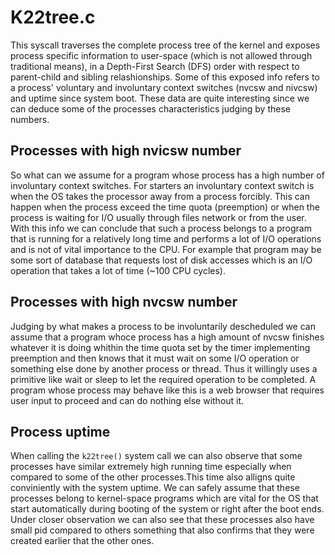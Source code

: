 # K22tree.c

This syscall traverses the complete process tree of the kernel and exposes process specific information to user-space (which is not allowed through traditional means), in a Depth-First Search (DFS) order with respect to parent-child and sibling relashionships. Some of this exposed info refers to a process' voluntary and involuntary context switches (nvcsw and nivcsw) and uptime since system boot. These data are quite interesting since we can deduce some of the processes characteristics judging by these numbers.

## Processes with high nvicsw number

So what can we assume for a program whose process has a high number of involuntary context switches. For starters an involuntary context switch is when the OS takes the processor away from a process forcibly. This can happen when the process exceed the time quota (preemption) or when the process is waiting for I/O usually through files network or from the user. With this info we can conclude that such a process belongs to a program that is running for a relatively long time and performs a lot of I/O operations and is not of vital importance to the CPU. For example that program may be some sort of database that requests lost of disk accesses which is an I/O operation that takes a lot of time (~100 CPU cycles).

## Processes with high nvcsw number

Judging by what makes a process to be involuntarily descheduled we can assume that a program whoce process has a high amount of nvcsw finishes whatever it is doing whithin the time quota set by the timer implementing preemption and then knows that it must wait on some I/O operation or something else done by another process or thread. Thus it willingly uses a primitive like wait or sleep to let the required operation to be completed. A program whose process may behave like this is a web browser that requires user input to proceed and can do nothing else without it.

## Process uptime

When calling the ``k22tree()`` system call we can also observe that some processes have similar extremely high running time especially when compared to some of the other processes.This time also alligns quite conviniently with the system uptime. We can safely assume that these processes belong to kernel-space programs which are vital for the OS that start automatically during booting of the system or right after the boot ends. Under closer observation we can also see that these processes also have small pid compared to others something that also confirms that they were created earlier that the other ones. 
